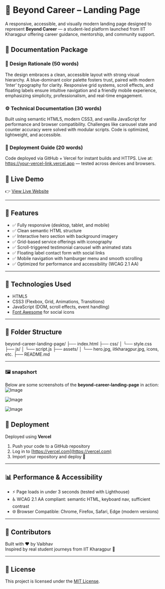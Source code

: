 # 🌟 Beyond Career – Landing Page

A responsive, accessible, and visually modern landing page designed to represent **Beyond Career** — a student-led platform launched from IIT Kharagpur offering career guidance, mentorship, and community support.

## 📄 Documentation Package
### 🎨 Design Rationale (50 words)
The design embraces a clean, accessible layout with strong visual hierarchy. A blue-dominant color palette fosters trust, paired with modern ‘Inter’ typography for clarity. Responsive grid systems, scroll effects, and floating labels ensure intuitive navigation and a friendly mobile experience, emphasizing simplicity, professionalism, and real-time engagement.

### ⚙️ Technical Documentation (30 words)
Built using semantic HTML5, modern CSS3, and vanilla JavaScript for performance and browser compatibility. Challenges like carousel state and counter accuracy were solved with modular scripts. Code is optimized, lightweight, and accessible.

### 🚀 Deployment Guide (20 words)
Code deployed via GitHub + Vercel for instant builds and HTTPS. Live at: https://your-vercel-link.vercel.app — tested across devices and browsers.

## 🚀 Live Demo

👉 [View Live Website](https://beyond-career-landing-page.vercel.app/)  

---

## 📌 Features

- ✅ Fully responsive (desktop, tablet, and mobile)
- ✅ Clean semantic HTML structure
- ✅ Interactive hero section with background imagery
- ✅ Grid-based service offerings with iconography
- ✅ Scroll-triggered testimonial carousel with animated stats
- ✅ Floating label contact form with social links
- ✅ Mobile navigation with hamburger menu and smooth scrolling
- ✅ Optimized for performance and accessibility (WCAG 2.1 AA)

---

## 🧱 Technologies Used

- HTML5
- CSS3 (Flexbox, Grid, Animations, Transitions)
- JavaScript (DOM, scroll effects, event handling)
- [Font Awesome](https://fontawesome.com/) for social icons

---

## 📂 Folder Structure
beyond-career-landing-page/ ├── index.html ├── css/ │ └── style.css ├── js/ │ └── script.js ├── assets/ │ └── hero.jpg, iitkharagpur.jpg, icons, etc. ├── README.md

---
### 🖼️ snapshort

Below are some screenshots of the **beyond-career-landing-page** in action:
![Image](https://github.com/user-attachments/assets/aaf7fd40-c96b-413e-aa42-a5390eb5c728)

![Image](https://github.com/user-attachments/assets/82c8bed7-a696-44f3-bcb3-ed6554dc616d)

![Image](https://github.com/user-attachments/assets/2e967057-6b2f-44c2-aa0d-eda93c5db8b3)


## 📱 Deployment

Deployed using **Vercel**  
1. Push your code to a GitHub repository  
2. Log in to [https://vercel.com](https://vercel.com)  
3. Import your repository and deploy 🎉

---

## 📊 Performance & Accessibility

- ⚡ Page loads in under 3 seconds (tested with Lighthouse)
- ♿ WCAG 2.1 AA compliant: semantic HTML, keyboard nav, sufficient contrast
- 🌐 Browser Compatible: Chrome, Firefox, Safari, Edge (modern versions)

---

## 🤝 Contributors

Built with ❤️ by Vaibhav  
Inspired by real student journeys from IIT Kharagpur 🚀

---

## 📜 License

This project is licensed under the [MIT License](LICENSE).




